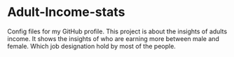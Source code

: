 # Adult-Income-stats
Config files for my GitHub profile.
This project is about the insights of adults income. 
It shows the insights of who are earning more between male and female. 
Which job designation hold by most of the people.
